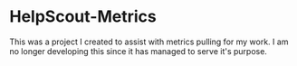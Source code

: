 # HelpScout-Metrics

This was a project I created to assist with metrics pulling for my work. I am no longer developing this since it has managed to serve it's purpose.
